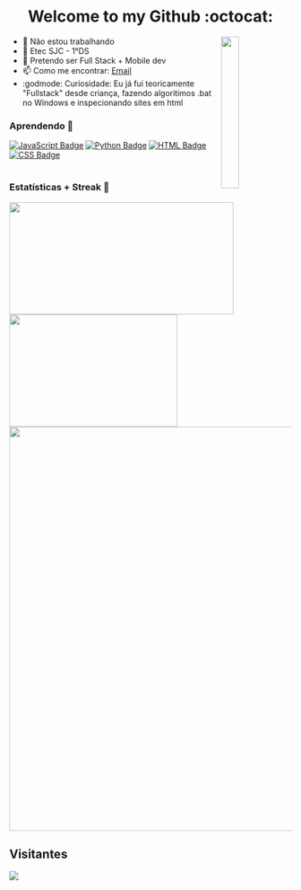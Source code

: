 <h1 align="center"> Welcome to my Github :octocat: </h1>
<img align="right" src="https://github.com/ImFenyx/ImFenyx/assets/103691581/1d7e8180-48a1-49b4-aaf5-ae3746e998a8" width="25%" height="270px"></img>

- 🔭 Não estou trabalhando
- 🏫 Etec SJC - 1°DS
- 🔮 Pretendo ser Full Stack + Mobile dev
- 📫 Como me encontrar: [Email](mailto:imfenyx.dev@outlook.com)
- :godmode: Curiosidade: Eu já fui teoricamente "Fullstack" desde criança, fazendo algoritimos .bat no Windows e inspecionando sites em html

### Aprendendo 🌻
[![JavaScript Badge](https://img.shields.io/badge/Javascript-9933CC?style=flat&logo=javascript&logoColor=black)](https://pt.wikipedia.org/wiki/JavaScript)
[![Python Badge](https://img.shields.io/badge/Python-9933CC?style=flat&logo=python&logoColor=black)](https://pt.wikipedia.org/wiki/Python)
[![HTML Badge](https://img.shields.io/badge/HTML-9933CC?style=flat&logo=html5&logoColor=black)](https://pt.wikipedia.org/wiki/HTML)
[![CSS Badge](https://img.shields.io/badge/CSS-9933CC?style=flat&logo=css3&logoColor=black)](https://pt.wikipedia.org/wiki/CSS)
#
### Estatísticas + Streak 🥇
<div>
  <img width="400px" height='200px' align="left" src="https://github-readme-stats.vercel.app/api?username=ImFenyx&count_private=true&show_icons=true&theme=midnight-purple" />
  <img width="300px" height='200px' src="https://github-readme-stats.vercel.app/api/top-langs/?username=ImFenyx&layout=compact&theme=midnight-purple" />
  <img width="720px" src="https://streak-stats.demolab.com?user=ImFenyx&theme=midnight-purple&hide_border=false&border_radius=5&locale=pt_BR">
  </div>

## Visitantes
<img align="center" src="https://count.getloli.com/get/@ImFenyx?theme=rule34">
</div>
